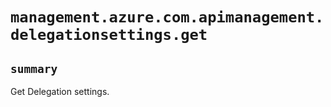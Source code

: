 # `management.azure.com.apimanagement.delegationsettings.get`

## `summary`
Get Delegation settings.


